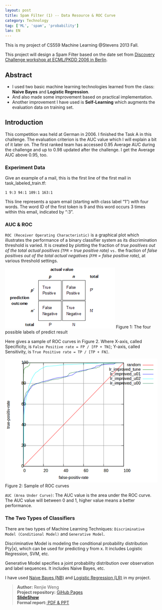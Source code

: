 ```yaml
---
layout: post
title: Spam Filter (1) -- Data Resource & ROC Curve
category: Technology
tag: ['ML', 'spam', 'probability']
lan: EN
---
```


This is my project of CS559 Machine Learning @Stevens 2013 Fall.

This project will design a Spam Filter based on the date set from [Discovery Challenge workshop at ECML/PKDD 2006 in Berlin](http://www.ecmlpkdd2006.org/challenge.html). 

<!--preview-->

## Abstract

* I used two basic machine learning technologies learned from the class: __Naive Bayes__ and __Logistic Regression__. 
* And  also made some improvement based on practical implementation. 
* Another improvement I have used is __Self-Learning__ which augments the evaluation data on training set.

## Introduction

This competition was held at German in 2006. I finished the Task A in this challenge. The evaluation criterion is the AUC value which I will explain a bit of it later on. The first ranked team has accessed 0.95 Average AUC during the challenge and up to 0.98 updated after the challenge. I get the Average AUC above 0.95, too.

### Experiment Data

Give an example of a mail, this is the first line of the first mail in task_labeled_train.tf:

    1 9:3 94:1 109:1 163:1

This line represents a spam email (starting with class label “1”) with four words. The word ID of the first token is 9 and this word occurs 3 times within this email, indicated by “:3”.

### AUC & ROC

`ROC (Receiver Operating Characteristic)` is a graphical plot which illustrates the performance of a binary classifier system as its discrimination threshold is varied. It is created by plotting the fraction of <i>true positives out of the total actual positives (`TPR` = true positive rate)</i> `vs.` the fraction of <i>false positives out of the total actual negatives (`FPR` = false positive rate)</i>, at various threshold settings.

![Figure 1](/images/spam-filter/4labels_predict.png)
<span class="pic">Figure 1: The four possible labels of predict result</span>

Here gives a sample of ROC curves in Figure 2. Where X-axis, called Specificity, is `False Positive rate = FP / [FP + TN]`; Y-axis, called Sensitivity, is `True Positive rate = TP / [TP + FN]`.

![Figure 2](/images/spam-filter/roc_lr_improved.png)
<span class="pic">Figure 2: Sample of ROC curves</span>

`AUC (Area Under Curve)`: The AUC value is the area under the ROC curve. The AUC value will between 0 and 1, higher value means a better performance.

### The Two Types of Classifiers

There are two types of Machine Learning Techniques:
`Discriminative Model (Conditional Model)` and `Generative Model`. 

Discriminative Model is modeling the conditional probability distribution P(y|x), which can be used for predicting y from x. It includes Logistic Regression, SVM, etc. 

Generative Model specifies a joint probability distribution over observation and label sequences. It includes Naive Bayes, etc.

I have used [Naive Bayes (NB)](spam-filter-two) and [Logistic Regression (LR)](spam-filter-three) in my project.

<blockquote>
<b>Author:</b> Renjie Weng <br />
<b>Project repository:</b> <a href="/Spam-Filter/">GiHub Pages</a> <br />
<a href="/slides/SpamFilter"><b>SlideShow</b></a>  <br />
<b>Formal report:</b><a href="https://github.com/shohoku11wrj/Spam-Filter/tree/master/presentation"> PDF &amp; PPT</a>
</blockquote>